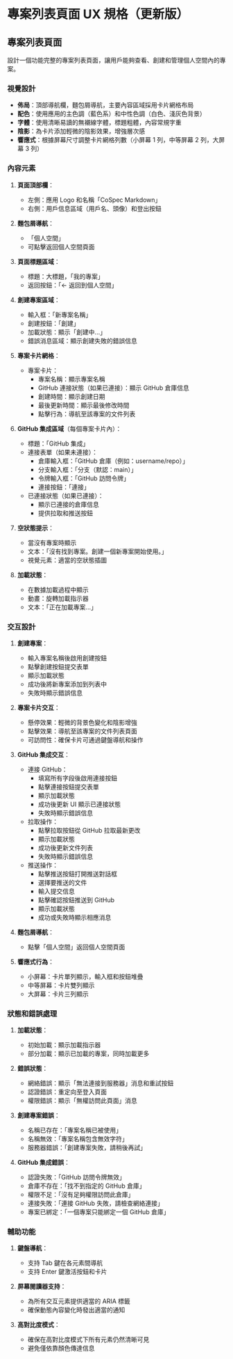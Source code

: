 # 專案列表頁面 UX 規格（更新版）

## 專案列表頁面

設計一個功能完整的專案列表頁面，讓用戶能夠查看、創建和管理個人空間內的專案。

### 視覺設計

- **佈局**：頂部導航欄，麵包屑導航，主要內容區域採用卡片網格布局
- **配色**：使用應用的主色調（藍色系）和中性色調（白色、淺灰色背景）
- **字體**：使用清晰易讀的無襯線字體，標題粗體，內容常規字重
- **陰影**：為卡片添加輕微的陰影效果，增強層次感
- **響應式**：根據屏幕尺寸調整卡片網格列數（小屏幕 1 列，中等屏幕 2 列，大屏幕 3 列）

### 內容元素

1. **頁面頂部欄**：
   - 左側：應用 Logo 和名稱「CoSpec Markdown」
   - 右側：用戶信息區域（用戶名、頭像）和登出按鈕

2. **麵包屑導航**：
   - 「個人空間」
   - 可點擊返回個人空間頁面

3. **頁面標題區域**：
   - 標題：大標題，「我的專案」
   - 返回按鈕：「← 返回到個人空間」

4. **創建專案區域**：
   - 輸入框：「新專案名稱」
   - 創建按鈕：「創建」
   - 加載狀態：顯示「創建中...」
   - 錯誤消息區域：顯示創建失敗的錯誤信息

5. **專案卡片網格**：
   - 專案卡片：
     - 專案名稱：顯示專案名稱
     - GitHub 連接狀態（如果已連接）：顯示 GitHub 倉庫信息
     - 創建時間：顯示創建日期
     - 最後更新時間：顯示最後修改時間
     - 點擊行為：導航至該專案的文件列表

6. **GitHub 集成區域**（每個專案卡片內）：
   - 標題：「GitHub 集成」
   - 連接表單（如果未連接）：
     - 倉庫輸入框：「GitHub 倉庫（例如：username/repo）」
     - 分支輸入框：「分支（默認：main）」
     - 令牌輸入框：「GitHub 訪問令牌」
     - 連接按鈕：「連接」
   - 已連接狀態（如果已連接）：
     - 顯示已連接的倉庫信息
     - 提供拉取和推送按鈕

7. **空狀態提示**：
   - 當沒有專案時顯示
   - 文本：「沒有找到專案。創建一個新專案開始使用。」
   - 視覺元素：適當的空狀態插圖

8. **加載狀態**：
   - 在數據加載過程中顯示
   - 動畫：旋轉加載指示器
   - 文本：「正在加載專案...」

### 交互設計

1. **創建專案**：
   - 輸入專案名稱後啟用創建按鈕
   - 點擊創建按鈕提交表單
   - 顯示加載狀態
   - 成功後將新專案添加到列表中
   - 失敗時顯示錯誤信息

2. **專案卡片交互**：
   - 懸停效果：輕微的背景色變化和陰影增強
   - 點擊效果：導航至該專案的文件列表頁面
   - 可訪問性：確保卡片可通過鍵盤導航和操作

3. **GitHub 集成交互**：
   - 連接 GitHub：
     - 填寫所有字段後啟用連接按鈕
     - 點擊連接按鈕提交表單
     - 顯示加載狀態
     - 成功後更新 UI 顯示已連接狀態
     - 失敗時顯示錯誤信息
   - 拉取操作：
     - 點擊拉取按鈕從 GitHub 拉取最新更改
     - 顯示加載狀態
     - 成功後更新文件列表
     - 失敗時顯示錯誤信息
   - 推送操作：
     - 點擊推送按鈕打開推送對話框
     - 選擇要推送的文件
     - 輸入提交信息
     - 點擊確認按鈕推送到 GitHub
     - 顯示加載狀態
     - 成功或失敗時顯示相應消息

4. **麵包屑導航**：
   - 點擊「個人空間」返回個人空間頁面

5. **響應式行為**：
   - 小屏幕：卡片單列顯示，輸入框和按鈕堆疊
   - 中等屏幕：卡片雙列顯示
   - 大屏幕：卡片三列顯示

### 狀態和錯誤處理

1. **加載狀態**：
   - 初始加載：顯示加載指示器
   - 部分加載：顯示已加載的專案，同時加載更多

2. **錯誤狀態**：
   - 網絡錯誤：顯示「無法連接到服務器」消息和重試按鈕
   - 認證錯誤：重定向至登入頁面
   - 權限錯誤：顯示「無權訪問此頁面」消息

3. **創建專案錯誤**：
   - 名稱已存在：「專案名稱已被使用」
   - 名稱無效：「專案名稱包含無效字符」
   - 服務器錯誤：「創建專案失敗，請稍後再試」

4. **GitHub 集成錯誤**：
   - 認證失敗：「GitHub 訪問令牌無效」
   - 倉庫不存在：「找不到指定的 GitHub 倉庫」
   - 權限不足：「沒有足夠權限訪問此倉庫」
   - 連接失敗：「連接 GitHub 失敗，請檢查網絡連接」
   - 專案已綁定：「一個專案只能綁定一個 GitHub 倉庫」

### 輔助功能

1. **鍵盤導航**：
   - 支持 Tab 鍵在各元素間導航
   - 支持 Enter 鍵激活按鈕和卡片

2. **屏幕閱讀器支持**：
   - 為所有交互元素提供適當的 ARIA 標籤
   - 確保動態內容變化時發出適當的通知

3. **高對比度模式**：
   - 確保在高對比度模式下所有元素仍然清晰可見
   - 避免僅依靠顏色傳達信息

